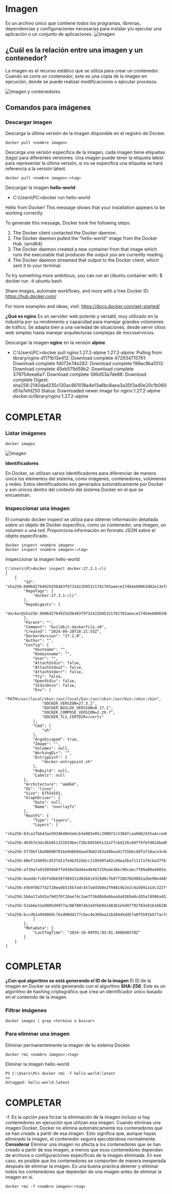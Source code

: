# Imagen
Es un archivo único que contiene todos los programas, librerías, dependencias y configuraciones necesarias para instalar y/o ejecutar una aplicación o un conjunto de aplicaciones.
![Imagen](img/imagen.PNG)


## ¿Cuál es la relación entre una imagen y un contenedor? 
La imagen es el recurso estático que se utiliza para crear un contenedor. Cuando se corre un contenedor, este es una copia de la imagen en ejecución, donde se puede realizar modificaciones o ejecutar procesos.

![Imagen y contenedores](img/imagenContenedores.JPG)
## Comandos para imágenes

### Descargar imagen
Descarga la última versión de la imagen disponible en el registro de Docker.

```
docker pull <nombre imagen> 
```

Descarga una versión específica de la imagen, cada imagen tiene etiquetas (tags) para diferentes versiones.
Una imagen puede tener la etiqueta latest para representar la última versión, si no se especifica una etiqueta se hará referencia a la versión latest.

```
docker pull <nombre imagen>:<tag>
```

Descargar la imagen **hello-world**
* C:\Users\PC>docker run hello-world

Hello from Docker!
This message shows that your installation appears to be working correctly.

To generate this message, Docker took the following steps:
 1. The Docker client contacted the Docker daemon.
 2. The Docker daemon pulled the "hello-world" image from the Docker Hub.
    (amd64)
 3. The Docker daemon created a new container from that image which runs the
    executable that produces the output you are currently reading.
 4. The Docker daemon streamed that output to the Docker client, which sent it
    to your terminal.

To try something more ambitious, you can run an Ubuntu container with:
 $ docker run -it ubuntu bash

Share images, automate workflows, and more with a free Docker ID:
 https://hub.docker.com/

For more examples and ideas, visit:
 https://docs.docker.com/get-started/



**¿Qué es nginx**
Es un servidor web potente y versátil, muy utilizado en la industria por su rendimiento y capacidad para manejar grandes volúmenes de tráfico. Se adapta bien a una variedad de situaciones, desde servir sitios web simples hasta manejar arquitecturas complejas de microservicios.

Descargar la imagen  **nginx** en la versión **alpine**

* C:\Users\PC>docker pull nginx:1.27.2-alpine
1.27.2-alpine: Pulling from library/nginx
d1171b13e412: Download complete
472934715761: Download complete
fd072e74e282: Download complete
f99ac9ba1313: Download complete
45eb579d59b2: Download complete
379754eea6a7: Download complete
596d53a7de88: Download complete
Digest: sha256:2140dad235c130ac861018a4e13a6bc8aea3a35f3a40e20c1b060d51a7efd250
Status: Downloaded newer image for nginx:1.27.2-alpine
docker.io/library/nginx:1.27.2-alpine

# COMPLETAR

### Listar imágenes

```
docker images
```

![Imagen](img/captura123.png)


**Identificadores**

En Docker, se utilizan varios identificadores para diferenciar de manera única los elementos del sistema, como imágenes, contenedores, volúmenes y redes. Estos identificadores son generados automáticamente por Docker y son únicos dentro del contexto del sistema Docker en el que se encuentran. 

### Inspeccionar una imagen
El comando docker inspect se utiliza para obtener información detallada sobre un objeto de Docker específico, como un contenedor, una imagen, un volumen o una red.  Proporciona información en formato JSON sobre el objeto especificado.

```
docker inspect <nombre imagen>
docker inspect <nombre imagen>:<tag>
```

Inspeccionar la imagen hello-world 
```
C:\Users\PC>docker inspect docker:27.3.1-cli
[
    {
        "Id": "sha256:6806d2764925d3b483f9732422b95321781765aeece274b4e60063d02e13efd6",
        "RepoTags": [
            "docker:27.3.1-cli"
        ],
        "RepoDigests": [
            "docker@sha256:6806d2764925d3b483f9732422b95321781765aeece274b4e60063d02e13efd6"
        ],
        "Parent": "",
        "Comment": "buildkit.dockerfile.v0",
        "Created": "2024-09-20T18:21:55Z",
        "DockerVersion": "27.2.0",
        "Author": "",
        "Config": {
            "Hostname": "",
            "Domainname": "",
            "User": "",
            "AttachStdin": false,
            "AttachStdout": false,
            "AttachStderr": false,
            "Tty": false,
            "OpenStdin": false,
            "StdinOnce": false,
            "Env": [
                "PATH=/usr/local/sbin:/usr/local/bin:/usr/sbin:/usr/bin:/sbin:/bin",
                "DOCKER_VERSION=27.3.1",
                "DOCKER_BUILDX_VERSION=0.17.1",
                "DOCKER_COMPOSE_VERSION=2.29.7",
                "DOCKER_TLS_CERTDIR=/certs"
            ],
            "Cmd": [
                "sh"
            ],
            "ArgsEscaped": true,
            "Image": "",
            "Volumes": null,
            "WorkingDir": "",
            "Entrypoint": [
                "docker-entrypoint.sh"
            ],
            "OnBuild": null,
            "Labels": null
        },
        "Architecture": "amd64",
        "Os": "linux",
        "Size": 67554191,
        "GraphDriver": {
            "Data": null,
            "Name": "overlayfs"
        },
        "RootFS": {
            "Type": "layers",
            "Layers": [
                "sha256:63ca1fbb43ae5034640e5e6cb3e083e05c290072c5366fcaa9d62435a4cced85",
                "sha256:46367e3dcdb5851251019becf28cb85565132affcbd126c60ff5fbfd024ba9b6",
                "sha256:5f70bf18a086007016e948b04aed3b82103a36bea41755b6cddfaf10ace3c6ef",
                "sha256:08ef13d695c4537d11fe4b352ddcc1195d9fa82cddea3baf111faf8cba37f615",
                "sha256:ef39a7a91695846ffe938e5bd4ee46467259ade30ec90cabc7f89a80e4903a10",
                "sha256:beaddcfc85f4dbb58fd94531d02b614329d0cfb07f28b76b9802a2be90e44696",
                "sha256:e5b9f8b77d2720eadb515b7adc457add3b0e2f94814b2e2c4a5891a14c322ff2",
                "sha256:5b6a17a5d3a79d3f6f18ae74c3ae7f36d8b8ebbea8a9365e0cd55a7d996a453f",
                "sha256:52ab6e31e0005d9977ac08700f4b14dfb694148361e5d07792f03e91b3462886",
                "sha256:bccd61a956869c7b1d00d4177cbec4e369ea21b20445dd57a8f5591b977acfd9"
            ]
        },
        "Metadata": {
            "LastTagTime": "2024-10-09T01:03:01.406040378Z"
        }
    }
]
```

# COMPLETAR

**¿Con qué algoritmo se está generando el ID de la imagen**
El ID de la imagen en Docker se está generando con el algoritmo **SHA-256**. Este es un algoritmo de hashing criptográfico que crea un identificador único basado en el contenido de la imagen.

### Filtrar imágenes

```
docker images | grep <termino a buscar>

```

### Para eliminar una imagen
Eliminar permanentemente la imagen de tu sistema Docker.

```
docker rmi <nombre imagen>:<tag>
```

Eliminar la imagen hello-world 

```
PS C:\Users\PC> docker rmi -f hello-world:latest
>>
Untagged: hello-world:latest
```

# COMPLETAR

-f: Es la opción para forzar la eliminación de la imagen incluso si hay contenedores en ejecución que utilizan esa imagen.
Cuando eliminas una imagen Docker, Docker no elimina automáticamente los contenedores que se han creado a partir de esa imagen. Esto significa que, aunque hayas eliminado la imagen, el contenedor seguirá ejecutándose normalmente.  
**Considerar**
Eliminar una imagen no afecta a los contenedores que se han creado a partir de esa imagen, a menos que esos contenedores dependan de archivos o configuraciones específicas de la imagen eliminada. En ese caso, es posible que los contenedores se comporten de manera inesperada después de eliminar la imagen.
Es una buena práctica detener y eliminar todos los contenedores que dependan de una imagen antes de eliminar la imagen en sí.

```
docker rmi -f <nombre imagen>:<tag>
```

